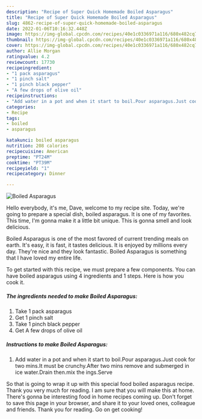 ```yaml
---
description: "Recipe of Super Quick Homemade Boiled Asparagus"
title: "Recipe of Super Quick Homemade Boiled Asparagus"
slug: 4862-recipe-of-super-quick-homemade-boiled-asparagus
date: 2022-01-06T10:16:32.448Z
image: https://img-global.cpcdn.com/recipes/40e1c0336971a116/680x482cq70/boiled-asparagus-recipe-main-photo.jpg
thumbnail: https://img-global.cpcdn.com/recipes/40e1c0336971a116/680x482cq70/boiled-asparagus-recipe-main-photo.jpg
cover: https://img-global.cpcdn.com/recipes/40e1c0336971a116/680x482cq70/boiled-asparagus-recipe-main-photo.jpg
author: Allie Morgan
ratingvalue: 4.2
reviewcount: 17730
recipeingredient:
- "1 pack asparagus"
- "1 pinch salt"
- "1 pinch black pepper"
- "A few drops of olive oil"
recipeinstructions:
- "Add water in a pot and when it start to boil.Pour asparagus.Just cook for two mins.It must be crunchy.After two mins remove and submerged in ice water.Drain then.mix the ings.Serve"
categories:
- Recipe
tags:
- boiled
- asparagus

katakunci: boiled asparagus 
nutrition: 208 calories
recipecuisine: American
preptime: "PT24M"
cooktime: "PT39M"
recipeyield: "1"
recipecategory: Dinner

---
```



![Boiled Asparagus](https://img-global.cpcdn.com/recipes/40e1c0336971a116/680x482cq70/boiled-asparagus-recipe-main-photo.jpg)

Hello everybody, it's me, Dave, welcome to my recipe site. Today, we're going to prepare a special dish, boiled asparagus. It is one of my favorites. This time, I'm gonna make it a little bit unique. This is gonna smell and look delicious.

Boiled Asparagus is one of the most favored of current trending meals on earth. It's easy, it is fast, it tastes delicious. It is enjoyed by millions every day. They're nice and they look fantastic. Boiled Asparagus is something that I have loved my entire life.




To get started with this recipe, we must prepare a few components. You can have boiled asparagus using 4 ingredients and 1 steps. Here is how you cook it.

<!--inarticleads1-->

##### The ingredients needed to make Boiled Asparagus:

1. Take 1 pack asparagus
1. Get 1 pinch salt
1. Take 1 pinch black pepper
1. Get A few drops of olive oil




<!--inarticleads2-->

##### Instructions to make Boiled Asparagus:

1. Add water in a pot and when it start to boil.Pour asparagus.Just cook for two mins.It must be crunchy.After two mins remove and submerged in ice water.Drain then.mix the ings.Serve




So that is going to wrap it up with this special food boiled asparagus recipe. Thank you very much for reading. I am sure that you will make this at home. There's gonna be interesting food in home recipes coming up. Don't forget to save this page in your browser, and share it to your loved ones, colleague and friends. Thank you for reading. Go on get cooking!
